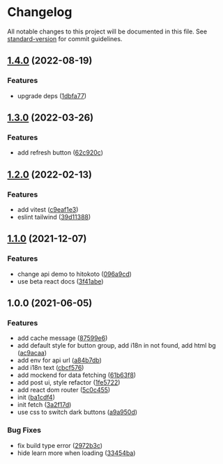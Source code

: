 # Changelog

All notable changes to this project will be documented in this file. See [standard-version](https://github.com/conventional-changelog/standard-version) for commit guidelines.

## [1.4.0](https://github.com/wwwenjie/react-starter/compare/v1.3.0...v1.4.0) (2022-08-19)


### Features

* upgrade deps ([1dbfa77](https://github.com/wwwenjie/react-starter/commit/1dbfa779cde2ad68b5603289a506135c93bd3137))

## [1.3.0](https://github.com/wwwenjie/react-starter/compare/v1.2.0...v1.3.0) (2022-03-26)


### Features

* add refresh button ([62c920c](https://github.com/wwwenjie/react-starter/commit/62c920cab7e942a82219e249bbe702195fbaaa77))

## [1.2.0](https://github.com/wwwenjie/react-starter/compare/v1.1.0...v1.2.0) (2022-02-13)


### Features

* add vitest ([c9eaf1e3](https://github.com/wwwenjie/react-starter/commit/c9eaf1e3a9cf30ae90cf5d89740ef66374ac66be))
* eslint tailwind ([39d11388](https://github.com/wwwenjie/react-starter/commit/39d11388d01e113ef4b826aabd8405181c33a4be))

## [1.1.0](https://github.com/wwwenjie/react-starter/compare/v1.0.0...v1.1.0) (2021-12-07)


### Features

* change api demo to hitokoto ([096a9cd](https://github.com/wwwenjie/react-starter/commit/096a9cd43e6b2192860c3189ebd88886c6056b75))
* use beta react docs ([3f41abe](https://github.com/wwwenjie/react-starter/commit/3f41abeaac030649fee50c9d867221112f09a74e))

## 1.0.0 (2021-06-05)


### Features

* add cache message ([87599e6](https://github.com/wwwenjie/react-starter/commit/87599e63994276d28e07811e89adf781eb0a847a))
* add default style for button group, add i18n in not found, add html bg ([ac9acaa](https://github.com/wwwenjie/react-starter/commit/ac9acaa1263110ab3f27d14bc51fe803820e4775))
* add env for api url ([a84b7db](https://github.com/wwwenjie/react-starter/commit/a84b7db7b935ed653586bba70cae34a9a9c51c13))
* add i18n text ([cbcf576](https://github.com/wwwenjie/react-starter/commit/cbcf5762e55d358b53c3e9d5a63e5efafa6cf003))
* add mockend for data fetching ([61b63f8](https://github.com/wwwenjie/react-starter/commit/61b63f8e0fcd5a7b808647a2316363090ccd41f9))
* add post ui, style refactor ([1fe5722](https://github.com/wwwenjie/react-starter/commit/1fe57224dd25e7af015236d764f3c0b02de0dcfe))
* add react dom router ([5c0c455](https://github.com/wwwenjie/react-starter/commit/5c0c455de5274f8043167322a13b79bb4603b837))
* init ([ba1cdf4](https://github.com/wwwenjie/react-starter/commit/ba1cdf4a1e097acda5416c4b7ae5bac56844b8b0))
* init fetch ([3a2f17d](https://github.com/wwwenjie/react-starter/commit/3a2f17d5dd57a18827a564d12b16b5c13561c49e))
* use css to switch dark buttons ([a9a950d](https://github.com/wwwenjie/react-starter/commit/a9a950d12c7cda75500172969f6a1ad0b6c32a5d))


### Bug Fixes

* fix build type error ([2972b3c](https://github.com/wwwenjie/react-starter/commit/2972b3c23268c70378ccdb25483309d7edc04579))
* hide learn more when loading ([33454ba](https://github.com/wwwenjie/react-starter/commit/33454ba2e87b2c075bc0d60b387a703232af87f4))
